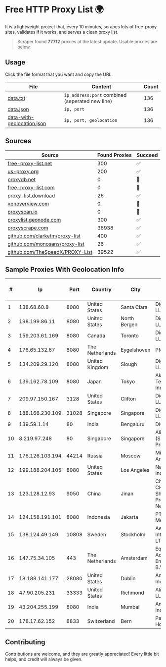 
# Free HTTP Proxy List 🌍

It is a lightweight project that, every 10 minutes, scrapes lots of free-proxy sites, validates if it works, and serves a clean proxy list.


> Scraper found **77712** proxies at the latest update. Usable proxies are below.

## Usage

Click the file format that you want and copy the URL.


|File|Content|Count|
|----|-------|-----|
|[data.txt](https://raw.githubusercontent.com/themiralay/Proxy-List-World/master/data.txt)|`ip_address:port` combined (seperated new line)|136|
|[data.json](https://raw.githubusercontent.com/themiralay/Proxy-List-World/master/data.json)|`ip, port`|136|
|[data-with-geolocation.json](https://raw.githubusercontent.com/themiralay/Proxy-List-World/master/data-with-geolocation.json)|`ip, port, geolocation`|136|

## Sources

|Source|Found Proxies|Succeed|
|------|-------------|-------|
|[free-proxy-list.net](https://free-proxy-list.net)|300|✅|
|[us-proxy.org](https://www.us-proxy.org)|200|✅|
|[proxydb.net](http://proxydb.net)|0|🚫|
|[free-proxy-list.com](https://free-proxy-list.com/?page=&port=&type%5B%5D=http&type%5B%5D=https&up_time=0&search=Search)|0|🚫|
|[proxy-list.download](https://www.proxy-list.download/HTTP)|26|✅|
|[vpnoverview.com](https://vpnoverview.com/privacy/anonymous-browsing/free-proxy-servers)|0|🚫|
|[proxyscan.io](https://www.proxyscan.io)|0|🚫|
|[proxylist.geonode.com](https://proxylist.geonode.com/api/proxy-list?limit=300&page=1&sort_by=lastChecked&sort_type=desc&protocols=http,https)|300|✅|
|[proxyscrape.com](https://api.proxyscrape.com/v2/?request=displayproxies&protocol=http&timeout=10000&country=all&ssl=all&anonymity=all)|36938|✅|
|[github.com/clarketm/proxy-list](https://raw.githubusercontent.com/clarketm/proxy-list/master/proxy-list-raw.txt)|400|✅|
|[github.com/monosans/proxy-list](https://raw.githubusercontent.com/monosans/proxy-list/main/proxies/http.txt)|26|✅|
|[github.com/TheSpeedX/PROXY-List](https://raw.githubusercontent.com/TheSpeedX/PROXY-List/master/http.txt)|39522|✅|


## Sample Proxies With Geolocation Info

|#|Ip|Port|Country|City|Internet Service Provider|
|-|--|----|-------|----|-------------------------|
|1|138.68.60.8|8080|United States|Santa Clara|DigitalOcean, LLC|
|2|198.199.86.11|8080|United States|North Bergen|DigitalOcean, LLC|
|3|159.203.61.169|8080|Canada|Toronto|DigitalOcean, LLC|
|4|176.65.132.67|8080|The Netherlands|Eygelshoven|Pfcloud UG|
|5|134.209.29.120|8080|United Kingdom|Slough|DigitalOcean, LLC|
|6|139.162.78.109|8080|Japan|Tokyo|Akamai Technologies, Inc.|
|7|209.97.150.167|3128|United States|Clifton|DigitalOcean, LLC|
|8|188.166.230.109|31028|Singapore|Singapore|DigitalOcean, LLC|
|9|139.59.1.14|80|India|Bengaluru|DIGITALOCEAN|
|10|8.219.97.248|80|Singapore|Singapore|Alibaba Cloud (Singapore) Private Limited|
|11|176.126.103.194|44214|Russia|Moscow|Miglovets Egor Andreevich|
|12|199.188.204.105|8080|United States|Los Angeles|Namecheap, Inc.|
|13|123.128.12.93|9050|China|Jinan|CNC Group CHINA169 Shandong Province Network|
|14|124.158.191.101|8080|Indonesia|Jakarta|PT Jala Lintas Media|
|15|138.124.49.149|10808|Sweden|Stockholm|Aeza International LTD|
|16|147.75.34.105|443|The Netherlands|Amsterdam|Equinix (EMEA) Acquisition Enterprises B.V.|
|17|18.188.141.177|28080|United States|Dublin|Amazon.com, Inc.|
|18|47.90.205.231|33333|United States|Richmond|Alibaba.com LLC|
|19|43.204.255.199|8080|India|Mumbai|Amazon.com, Inc.|
|20|178.17.62.152|8833|Switzerland|Bern|Partner Hosting LTD|



## Contributing

Contributions are welcome, and they are greatly appreciated! Every
little bit helps, and credit will always be given.

